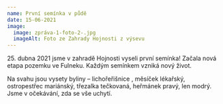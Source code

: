 ```yaml
---
name: První semínka v půdě
date: 15-06-2021
image:
  image: zpráva-1-foto-2-.jpg
  imageAlt: Foto ze Zahrady Hojnosti z výsevu
---
```

25\. dubna 2021 jsme v zahradě Hojnosti vyseli první semínka! Začala nová etapa pozemku ve Fulneku. Každým semínkem vzniká nový život.

Na svahu jsou vysety byliny – lichořeřišnice , měsíček lékařský, ostropestřec mariánský, třezalka tečkovaná, heřmánek pravý, len modrý. Jsme v očekávání, zda se vše uchytí.